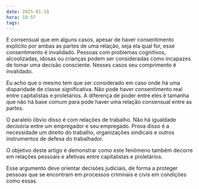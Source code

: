 ```yaml
---
date: 2025-01-10
hora: 18:57
tags:
---
```





E consensual que em alguns casos, apesar de haver consentimento explícito por ambas as partes de uma relação, seja ela qual for, esse consentimento é invalidado. Pessoas com problemas cognitivos, alcoolizadas, idosas ou crianças podem ser consideradas como incapazes de tomar uma decisão consciente. Nesses casos seu comprimento é invalidado. 

Eu acho que o mesmo tem que ser considerado em caso onde há uma disparidade de classe significativa. Não pode haver consentimento real entre capitalistas e proletários. A diferença de poder entre eles é tamanha que não há base comum para pode haver uma relação consensual entre as partes. 

O paralelo óbvio disso é com relações de trabalho. Não há igualdade decisória entre um empregador e seu empregado. Prova disso é a necessidade um direito do trabalho, organizações sindicais e outros instrumentos de defesa do trabalhador. 

O objetivo deste artigo é demonstrar como este fenômeno também decorre em relações pessoais e afetivas entre capitalistas e proletários. 

Esse argumento deve orientar decisões judiciais, de forma a proteger pessoas que se encontram em processos criminais e civis em condições como essas.

